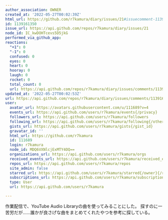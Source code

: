```yaml
---
author_association: OWNER
created_at: '2022-05-27T00:02:39Z'
html_url: https://github.com/r7kamura/diary/issues/21#issuecomment-1139161350
id: 1139161350
issue_url: https://api.github.com/repos/r7kamura/diary/issues/21
node_id: IC_kwDOHTcevs5D5jkG
performed_via_github_app: 
reactions:
  "+1": 0
  "-1": 0
  confused: 0
  eyes: 0
  heart: 0
  hooray: 0
  laugh: 0
  rocket: 0
  total_count: 0
  url: https://api.github.com/repos/r7kamura/diary/issues/comments/1139161350/reactions
updated_at: '2022-05-27T00:02:53Z'
url: https://api.github.com/repos/r7kamura/diary/issues/comments/1139161350
user:
  avatar_url: https://avatars.githubusercontent.com/u/111689?v=4
  events_url: https://api.github.com/users/r7kamura/events{/privacy}
  followers_url: https://api.github.com/users/r7kamura/followers
  following_url: https://api.github.com/users/r7kamura/following{/other_user}
  gists_url: https://api.github.com/users/r7kamura/gists{/gist_id}
  gravatar_id: ''
  html_url: https://github.com/r7kamura
  id: 111689
  login: r7kamura
  node_id: MDQ6VXNlcjExMTY4OQ==
  organizations_url: https://api.github.com/users/r7kamura/orgs
  received_events_url: https://api.github.com/users/r7kamura/received_events
  repos_url: https://api.github.com/users/r7kamura/repos
  site_admin: false
  starred_url: https://api.github.com/users/r7kamura/starred{/owner}{/repo}
  subscriptions_url: https://api.github.com/users/r7kamura/subscriptions
  type: User
  url: https://api.github.com/users/r7kamura

---
```

作業配信で、YouTube Audio Libraryの曲を使ってみることにした。
探すのに一苦労だが……誰かが良さげな曲をまとめてくれたやつを参考に探している。